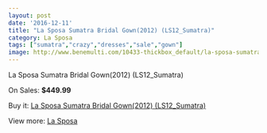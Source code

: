 ```yaml
---
layout: post
date: '2016-12-11'
title: "La Sposa Sumatra Bridal Gown(2012) (LS12_Sumatra)"
category: La Sposa
tags: ["sumatra","crazy","dresses","sale","gown"]
image: http://www.benemulti.com/10433-thickbox_default/la-sposa-sumatra-bridal-gown2012-ls12sumatra.jpg
---
```

La Sposa Sumatra Bridal Gown(2012) (LS12_Sumatra)

On Sales: **$449.99**
<a href="https://www.benemulti.com/en/la-sposa/3920-la-sposa-sumatra-bridal-gown2012-ls12sumatra.html"><amp-img layout="responsive" width="600" height="600" src="//www.benemulti.com/10433-thickbox_default/la-sposa-sumatra-bridal-gown2012-ls12sumatra.jpg" alt="La Sposa Sumatra Bridal Gown(2012) (LS12_Sumatra) 0" /></a>
<a href="https://www.benemulti.com/en/la-sposa/3920-la-sposa-sumatra-bridal-gown2012-ls12sumatra.html"><amp-img layout="responsive" width="600" height="600" src="//www.benemulti.com/10435-thickbox_default/la-sposa-sumatra-bridal-gown2012-ls12sumatra.jpg" alt="La Sposa Sumatra Bridal Gown(2012) (LS12_Sumatra) 1" /></a>
<a href="https://www.benemulti.com/en/la-sposa/3920-la-sposa-sumatra-bridal-gown2012-ls12sumatra.html"><amp-img layout="responsive" width="600" height="600" src="//www.benemulti.com/10434-thickbox_default/la-sposa-sumatra-bridal-gown2012-ls12sumatra.jpg" alt="La Sposa Sumatra Bridal Gown(2012) (LS12_Sumatra) 2" /></a>

Buy it: [La Sposa Sumatra Bridal Gown(2012) (LS12_Sumatra)](https://www.benemulti.com/en/la-sposa/3920-la-sposa-sumatra-bridal-gown2012-ls12sumatra.html "La Sposa Sumatra Bridal Gown(2012) (LS12_Sumatra)")

View more: [La Sposa](https://www.benemulti.com/en/38-la-sposa "La Sposa")